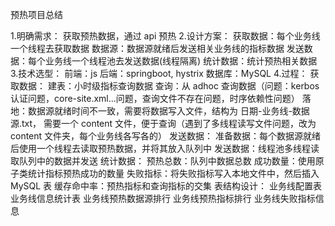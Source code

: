 预热项目总结

1.明确需求：
	获取预热数据，通过 api 预热
2.设计方案：
	获取数据：每个业务线一个线程去获取数据
	数据源：数据源就绪后发送相关业务线的指标数据
	发送数据：每个业务线一个线程池去发送数据(线程隔离)
	统计数据：统计预热相关数据
3.技术选型：
	前端：js
	后端：springboot, hystrix
	数据库：MySQL
4.过程：
	获取数据：
		建表：小时级指标查询数据
		查询：从 adhoc 查询数据（问题：kerbos 认证问题，core-site.xml...问题，查询文件不存在问题，时序依赖性问题）
		落地：数据源就绪时间不一致，需要将数据写入文件，结构为 日期-业务线-数据源.txt，
			需要一个 content 文件，便于查询（遇到了多线程读写文件问题，改为 content 文件夹，每个业务线各写各的）
	发送数据：
		准备数据：每个数据源就绪后使用一个线程去读取预热数据，并将其放入队列中
		发送数据：线程池多线程读取队列中的数据并发送
	统计数据：
		预热总数：队列中数据总数
		成功数量：使用原子类统计指标预热成功的数量
		失败指标：将失败指标写入本地文件中，然后插入 MySQL 表
		缓存命中率：预热指标和查询指标的交集
	表结构设计：
		业务线配置表
		业务线信息统计表
		业务线预热数据源排行
		业务线预热指标排行
		业务线失败指标信息
